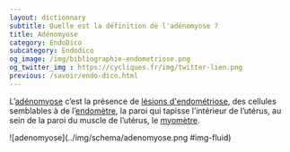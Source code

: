 ```yaml
---
layout: dictionnary
subtitle: Quelle est la définition de l'adénomyose ?
title: Adénomyose
category: EndoDico
subcategory: Endodico
og_image: /img/bibliographie-endometriose.png
og_twitter_img : https://cycliques.fr/img/twitter-lien.png
previous: /savoir/endo-dico.html
---
```


L’[adénomyose](/savoir/adenomyose.html) c’est la présence de [lésions d'endométriose](/endo-dico/lesions-endometriose.html), des cellules semblables à de l’[endomètre](/endo-dico/endometre.html), la paroi qui tapisse l’intérieur de l’utérus, au sein de la paroi du muscle de l’utérus, le [myomètre](/endo-dico/myometre.html).

![adenomyose](../img/schema/adenomyose.png #img-fluid)